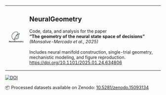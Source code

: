 <table>
<tr>
<td><img src="logo.png" width="200"/></td>
<td>
  <h2>NeuralGeometry</h2>
  <p>
    Code, data, and analysis for the paper<br/>
    <strong>“The geometry of the neural state space of decisions”</strong><br/>
    <em>(Monsalve-Mercado et al., 2025)</em><br/>
    <br/>
    Includes neural manifold construction, single-trial geometry, mechanistic modeling, and figure reproduction.<br/>
    <a href="https://doi.org/10.1101/2025.01.24.634806">https://doi.org/10.1101/2025.01.24.634806</a>
  </p>
</td>
</tr>
</table>

<p>
  <a href="https://doi.org/10.5281/zenodo.15093134">
    <img src="https://zenodo.org/badge/DOI/10.5281/zenodo.15093134.svg" alt="DOI">
  </a>
</p>

<p>
  📦 Processed datasets available on Zenodo:  
  <a href="https://doi.org/10.5281/zenodo.15093134">10.5281/zenodo.15093134</a>
</p>
